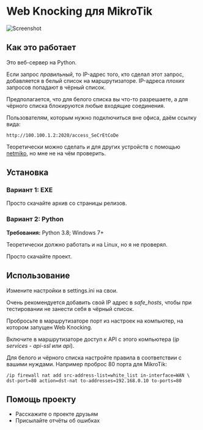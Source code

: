 # Web Knocking для MikroTik
![Screenshot](https://user-images.githubusercontent.com/43970835/79136043-63845b00-7dc1-11ea-9e30-6d4e011c2bc3.png)

## Как это работает
Это веб-сервер на Python.

Если запрос *правильный*, то IP-адрес того, кто сделал этот запрос, добавляется в белый список на маршрутизаторе. IP-адреса *плохих* запросов попадают в чёрный список.

Предполагается, что для белого списка вы что-то разрешаете, а для чёрного списка блокируются любые входящие соединения.

Пользователям, которым нужно подключиться вне офиса, даём ссылку вида:

	http://100.100.1.2:2020/access_SeCrEtCoDe

Теоретически можно сделать и для других устройств с помощью [netmiko](https://github.com/ktbyers/netmiko), но мне не на чём проверить.

## Установка
### Вариант 1: EXE
Просто скачайте архив со страницы релизов.

### Вариант 2: Python
**Требования:** Python 3.8; Windows 7+

Теоретически должно работать и на Linux, но я не проверял.

Просто скачайте проект.

## Использование
Измените настройки в settings.ini на свои.

Очень рекомендуется добавить свой IP адрес в *safe_hosts*, чтобы при тестировании не занести себя в чёрный список.

Пробросьте в маршрутизаторе порт из настроек на компьютер, на котором запущен Web Knocking.

Включите в маршрутизаторе доступ к API с этого компьютера (*ip services - api-ssl* или *api*).

Для белого и чёрного списка настройте правила в соответствии с вашими нуждами. Например проброс 80 порта для MikroTik:

	/ip firewall nat add src-address-list=white_list in-interface=WAN \
	dst-port=80 action=dst-nat to-addresses=192.168.0.10 to-ports=80

## Помощь проекту
- Расскажите о проекте друзьям
- Присылайте отчёты об ошибках
